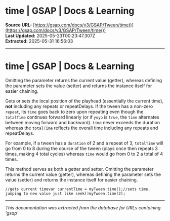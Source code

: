 # time | GSAP | Docs & Learning

**Source URL:** [https://gsap.com/docs/v3/GSAP/Tween/time()](https://gsap.com/docs/v3/GSAP/Tween/time())  
**Last Updated:** 2025-05-23T00:23:47.307Z  
**Extracted:** 2025-05-31 16:56:03

---

# time | GSAP | Docs & Learning

Omitting the parameter returns the current value (getter), whereas defining the parameter sets the value (setter) and returns the instance itself for easier chaining.

Gets or sets the local position of the playhead (essentially the current time), **not** including any repeats or repeatDelays. If the tween has a non-zero `repeat`, its `time` goes back to zero upon repeating even though the `totalTime` continues forward linearly (or if `yoyo` is `true`, the `time` alternates between moving forward and backward). `time` never exceeds the duration whereas the `totalTime` reflects the overall time including any repeats and repeatDelays.

For example, if a tween has a `duration` of 2 and a repeat of 3, `totalTime` will go from 0 to 8 during the course of the tween (plays once then repeats 3 times, making 4 total cycles) whereas `time` would go from 0 to 2 a total of 4 times.

This method serves as both a getter and setter. Omitting the parameter returns the current value (getter), whereas defining the parameter sets the value (setter) and returns the instance itself for easier chaining.

```
//gets current timevar currentTime = myTween.time();//sets time, jumping to new value just like seek()myTween.time(2);
```

---

*This documentation was extracted from the database for URLs containing 'gsap'*
